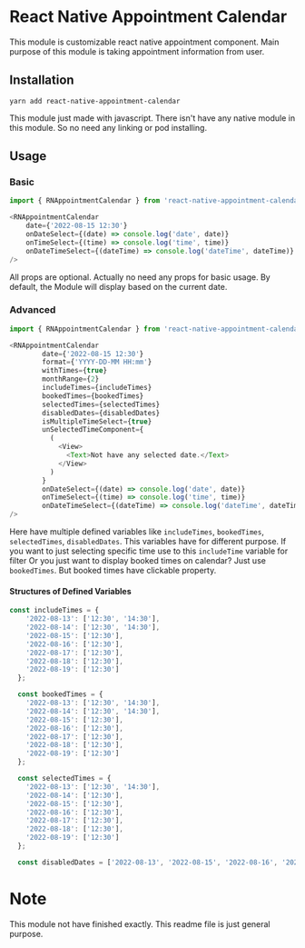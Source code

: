 # React Native Appointment Calendar

This module is customizable react native appointment component.
Main purpose of this module is taking appointment information from user.

## Installation

```
yarn add react-native-appointment-calendar
```
This module just made with javascript. There isn't have any native module in this module.
So no need any linking or pod installing.

## Usage

### Basic
```js
import { RNAppointmentCalendar } from 'react-native-appointment-calendar';

<RNAppointmentCalendar
    date={'2022-08-15 12:30'}
    onDateSelect={(date) => console.log('date', date)}
    onTimeSelect={(time) => console.log('time', time)}
    onDateTimeSelect={(dateTime) => console.log('dateTime', dateTime)}
/>
```

All props are optional. Actually no need any props for basic usage. 
By default, the Module will display based on the current date.

### Advanced
```js
import { RNAppointmentCalendar } from 'react-native-appointment-calendar';

<RNAppointmentCalendar
        date={'2022-08-15 12:30'}
        format={'YYYY-DD-MM HH:mm'}
        withTimes={true}
        monthRange={2}
        includeTimes={includeTimes}
        bookedTimes={bookedTimes}
        selectedTimes={selectedTimes}
        disabledDates={disabledDates}
        isMultipleTimeSelect={true}
        unSelectedTimeComponent={
          (
            <View>
              <Text>Not have any selected date.</Text>
            </View>
          )
        }
        onDateSelect={(date) => console.log('date', date)}
        onTimeSelect={(time) => console.log('time', time)}
        onDateTimeSelect={(dateTime) => console.log('dateTime', dateTime)}
/>
```
Here have multiple defined variables like `includeTimes`, `bookedTimes`, `selectedTimes`, `disabledDates`.
This variables have for different purpose. If you want to just selecting specific time use to this `includeTime` variable for filter
Or you just want to display booked times on calendar? Just use `bookedTimes`. But booked times have clickable property.

#### Structures of Defined Variables

```js
const includeTimes = {
    '2022-08-13': ['12:30', '14:30'],
    '2022-08-14': ['12:30', '14:30'],
    '2022-08-15': ['12:30'],
    '2022-08-16': ['12:30'],
    '2022-08-17': ['12:30'],
    '2022-08-18': ['12:30'],
    '2022-08-19': ['12:30']
  };

  const bookedTimes = {
    '2022-08-13': ['12:30', '14:30'],
    '2022-08-14': ['12:30', '14:30'],
    '2022-08-15': ['12:30'],
    '2022-08-16': ['12:30'],
    '2022-08-17': ['12:30'],
    '2022-08-18': ['12:30'],
    '2022-08-19': ['12:30']
  };

  const selectedTimes = {
    '2022-08-13': ['12:30', '14:30'],
    '2022-08-14': ['12:30'],
    '2022-08-15': ['12:30'],
    '2022-08-16': ['12:30'],
    '2022-08-17': ['12:30'],
    '2022-08-18': ['12:30'],
    '2022-08-19': ['12:30']
  };

  const disabledDates = ['2022-08-13', '2022-08-15', '2022-08-16', '2022-08-17', '2022-08-18', '2022-08-19'];
```

# Note
This module not have finished exactly. This readme file is just general purpose.
